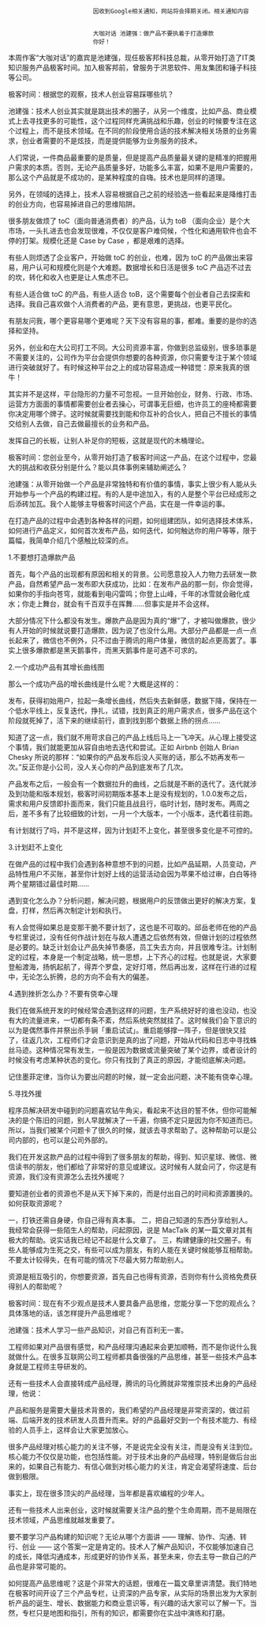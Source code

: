 
                            
                            因收到Google相关通知，网站将会择期关闭。相关通知内容
                            
                            
                            大咖对话 池建强：做产品不要执着于打造爆款
                            你好！

本周作客“大咖对话”的嘉宾是池建强，现任极客邦科技总裁，从零开始打造了IT类知识服务产品极客时间。加入极客邦前，曾服务于洪恩软件、用友集团和锤子科技等公司。

极客时间：根据您的观察，技术人创业容易踩哪些坑？

池建强：技术人创业其实就是跳出技术的圈子，从另一个维度，比如产品、商业模式上去寻找更多的可能性，这个过程同样充满挑战和乐趣，创业的时候要专注在这个过程上，而不是技术领域。在不同的阶段使用合适的技术解决相关场景的业务需求，创业者需要的不是炫技，而是提供能够为业务服务的技术。

人们常说，一件商品最重要的是质量，但是提高产品质量最关键的是精准的把握用户需求的本质。否则，无论产品质量多好，功能多么丰富，如果不是用户需要的，那么这个产品就是不成功的，是某种程度的自嗨。技术也是同样的道理。

另外，在领域的选择上，技术人容易根据自己之前的经验选一些看起来是降维打击的创业方向，也容易掉进自己的思维陷阱。

很多朋友做烦了 toC（面向普通消费者）的产品，认为 toB （面向企业）是个大市场，一头扎进去也会发现很难，不仅仅是客户难伺候，个性化和通用软件也会不停的打架。规模化还是 Case by Case ，都是艰难的选择。

有些人则烦透了企业客户，开始做 toC 的创业，也难，因为 toC 的产品做出来容易，用户认可和规模化则是个大难题。数据增长和日活是很多 toC 产品迈不过去的坎，转化和收入也更是让人焦虑不已。

有些人适合做 toC 的产品，有些人适合 toB，这个需要每个创业者自己去探索和选择。我自己喜欢做个人消费者的产品，更有意思，更挑战，也更平民化。

有朋友问我，哪个更容易哪个更难呢？天下没有容易的事，都难。重要的是你的选择和坚持。

另外，创业和在大公司打工不同。大公司资源丰富，你做到总监级别，很多琐事是不需要关注的，公司作为平台会提供你想要的各种资源，你只需要专注于某个领域进行突破就好了。有时候这种平台之上的成功容易造成一种错觉：原来我真的很牛！

其实并不是这样，平台隐形的力量不可忽视。一旦开始创业，财务、行政、市场、运营方方面面的事情都需要创业者去操心，可谓事无巨细，也许员工的座椅都需要你决定用哪个牌子。这时候就需要找到能和你互补的合伙人，把自己不擅长的事情交给别人去做，自己去做最擅长的业务和产品。

发挥自己的长板，让别人补足你的短板，这就是现代的木桶理论。

极客时间：您创业至今，从零开始打造了极客时间这一产品，在这个过程中，您最大的挑战和收获分别是什么？能以具体事例来辅助阐述么？

池建强：从零开始做一个产品是非常独特和有价值的事情，事实上很少有人能从头开始参与一个产品的构建过程。有的人是中途加入，有的人是整个平台已经成形之后添砖加瓦。我个人能够主导极客时间这个产品，实在是一件幸运的事。

在打造产品的过程中会遇到各种各样的问题，如何组建团队，如何选择技术体系，如何进行产品定义，如何首次发布产品，如何迭代，如何触达你的用户等等，限于篇幅，我简单介绍几个感触比较深的点。

1.不要想打造爆款产品

首先，每个产品的出现都有原因和相关的背景。公司愿意投入人力物力去研发一款产品，自然希望产品一发布即大获成功，比如：在发布产品的那一刻，你会觉得，如果你的手指向苍穹，就能看到电闪雷鸣；你登上山峰，千年的冰雪就会融化成水；你走上舞台，就会有千百双手在挥舞……但事实是并不会这样。

大部分情况下什么都没有发生。爆款产品是因为真的“爆”了，才被叫做爆款，很少有人开始的时候就说要打造爆款，因为说了也没什么用。大部分产品都是一点一点长起来了，微信也不例外，只不过由于腾讯的用户体量，微信的起点更高罢了。事实上很多爆款都是黑天鹅事件，而黑天鹅事件是可遇不可求的。

2.一个成功产品有其增长曲线图

那么一个成功产品的增长曲线是什么呢？大概是这样的：

发布，获得初始用户，拉起一条增长曲线，然后失去新鲜感，数据下降，保持在一个低水平线上，反复迭代，挣扎，试错，找到真正的用户需求点，很多产品在这个阶段就死掉了，活下来的继续前行，直到找到那个数据上扬的拐点……



知道了这一点，我们就不用苛求自己的产品上线后马上一飞冲天。从心理上接受这个事情，我们就能更加从容自由地去迭代和尝试。正如 Airbnb 创始人 Brian Chesky 所说的那样：“如果你的产品发布后没人买账的话，那么不妨再发布一次。”反正你是小公司，没人关心你的产品到底发布了几次。

产品发布之后，一般会有一个数据拉升的曲线，之后就是不断的迭代了。迭代就涉及到功能和版本规划，极客时间初期版本基本上是没有规划的，1.0.0发布之后，需求和用户反馈即扑面而来，我们只能且战且行，临时计划，随时发布。两周之后，差不多有了比较细致的计划，一月一个大版本，一个小版本，迭代着往前跑。

有计划就行了吗，并不是这样，因为计划赶不上变化，甚至很多变化是不可控的。

3.计划赶不上变化

在做产品的过程中我们会遇到各种意想不到的问题，比如产品延期，人员变动，产品特性用户不买账，甚至你计划好上线的运营活动会因为苹果不给过审，白白等待两个星期错过最佳时期……

遇到变化怎么办？分析问题，解决问题，根据用户的反馈做出更好的解决方案，复盘，打样，然后再次制定计划和执行。

有人会觉得如果总是变那干脆不要计划了，这也是不可取的。邱岳老师在他的产品专栏里说过，没有任何作战计划在与敌人遭遇之后依然有效，但做计划的过程依然是必要的。缺乏计划会让产品失掉节奏感，员工失去方向，并且很难专注。计划制定的过程，本身是一个制定战略，统一思想，上下齐心的过程。也就是说，大家要登船渡海，扬帆起航了，得弄个罗盘，定好灯塔，然后再出发，这样在行进的过程中，无论怎么折腾，总的方向不会有大的偏差。

4.遇到挫折怎么办？不要有侥幸心理

我们在做系统开发的时候经常会遇到这样的问题，生产系统好好的谁也没动，也没有大的流量进来，一切都有条不紊，然后系统突然就挂了。这时候我们会下意识的以为是偶然事件并祭出杀手锏「重启试试」。重启能够撑一阵子，但是很快又挂了，往返几次，工程师们才会意识到是真的出了问题，开始从代码和日志中寻找蛛丝马迹。这种情况常有发生，一般是因为数据或流量突破了某个边界，或者设计的时候没有考虑某种状态的变化。你只有找到了真正的原因，才能彻底解决问题。

记住墨菲定律，当你认为要出问题的时候，就一定会出问题，决不能有侥幸心理。

5.寻找外援

程序员解决研发中碰到的问题喜欢钻牛角尖，看起来不达目的誓不休，但你可能解决的是个陈旧的问题，别人早就解决了一千遍，你搞不定只是因为你不知道而已。所以，当我们被某个问题卡了很久的时候，就该去寻求帮助了。这种帮助可以是公司内部的，也可以是公司外部的。

我们在开发这款产品的过程中得到了很多朋友的帮助，得到、知识星球、微信、微信读书的朋友，他们都给了非常好的意见或建议。这时候有人就会问了，你这是有资源，我们没有资源怎么去找外援呢？

要知道创业者的资源也不是从天下掉下来的，而是付出自己的时间和资源置换的。如何获取资源呢？


一，打铁还需自身硬，你自己得有真本事。
二，把自己知道的东西分享给别人。我经常会获得一些陌生人的帮助，问起原因，说是 MacTalk 的某一篇文章对其有极大的帮助。说实话我已经记不起是什么文章了。
三，构建健康的社交圈子。有些人能够成为生死之交，有些可以成为朋友，有的人能在关键时候能够互相帮助。不要太计较得失，在有可能的情况下尽最大努力帮助别人。


资源是相互吸引的，你想要资源，首先自己也得有资源，否则你有什么资格免费获得别人的帮助呢？

极客时间：现在有不少观点是技术人要具备产品思维，您能分享一下您的观点么？具体落地的话，该怎样提升产品思维呢？

池建强：技术人学习一些产品知识，对自己有百利无一害。

工程师如果对产品很有感觉，和产品经理沟通起来会更加顺畅，而不是你说什么我就做什么。在很多互联网公司工程师都具备很强的产品思维，甚至一些技术产品本身就是工程师主导研发的。

还有一些技术人会直接转成产品经理，腾讯的马化腾就非常推崇技术出身的产品经理，他说：


产品和服务是需要大量技术背景的，我们希望的产品经理是非常资深的，做过前端、后端开发的技术研发人员晋升而来。好的产品最好交到一个有技术能力、有经验的人员手上，这样会让大家更加放心。

很多产品经理对核心能力的关注不够，不是说完全没有关注，而是没有关注到位。核心能力不仅仅是功能，也包括性能。对于技术出身的产品经理，特别是做后台出来的，如果自己有能力、有信心做到对核心能力的关注，肯定会渴望将速度、后台做到极限。


事实上，现在很多顶尖的产品经理，当年都是喜欢编程的少年人。

还有一些技术人出来创业，这时候就需要关注产品的整个生命周期，而不是局限在技术领域，产品思维就越发重要了。

要不要学习产品构建的知识呢？无论从哪个方面讲 —— 理解、协作、沟通、转行、创业 —— 这个答案一定是肯定的。技术人了解产品知识，不仅能够加速自己的成长，降低沟通成本，形成更好的协作关系，甚至未来，你去主导一款自己的产品也是非常可能的。

如何提高产品思维呢？这是个非常大的话题，很难在一篇文章里讲清楚。我们特地在极客时间开设了三个产品专栏，让资深的产品专家，从实际的场景出发为大家剖析产品的诞生、增长、数据能力和商业意识等，有兴趣的话大家可以了解一下。当然，专栏只是地图和指引，所有的知识，都需要你在实战中演练和打磨。

                        
                        
                            